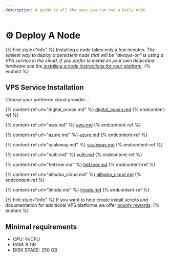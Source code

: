 ```yaml
---
description: A guide to all the ways you can run a Daily node
---
```


# ⚙ Deploy A Node

{% hint style="info" %}
Installing a node takes only a few minutes. _The easiest way to deploy a persistent node that will be "always-on" is using a VPS service in the cloud.   If you prefer to install on your own dedicated hardware see the_[ _installing a node instructions for your platform_](../testnet\_node\_setup-1/)_._
{% endhint %}

## VPS Service Installation

Choose your preferred cloud provider...

{% content-ref url="digital_ocean.md" %}
[digital\_ocean.md](digital\_ocean.md)
{% endcontent-ref %}

{% content-ref url="aws.md" %}
[aws.md](aws.md)
{% endcontent-ref %}

{% content-ref url="azure.md" %}
[azure.md](azure.md)
{% endcontent-ref %}

{% content-ref url="scaleway.md" %}
[scaleway.md](scaleway.md)
{% endcontent-ref %}

{% content-ref url="vultr.md" %}
[vultr.md](vultr.md)
{% endcontent-ref %}

{% content-ref url="hetzner.md" %}
[hetzner.md](hetzner.md)
{% endcontent-ref %}

{% content-ref url="alibaba_cloud.md" %}
[alibaba\_cloud.md](alibaba\_cloud.md)
{% endcontent-ref %}

{% content-ref url="linode.md" %}
[linode.md](linode.md)
{% endcontent-ref %}

{% hint style="info" %}
If you want to help create install scripts and documentation for additional VPS platforms we offer [bounty rewards](https://community.dailycrypto.me).
{% endhint %}

## Minimal requirements

* CPU: 4vCPU
* RAM: 8 GB
* DISK SPACE: 250 GB
